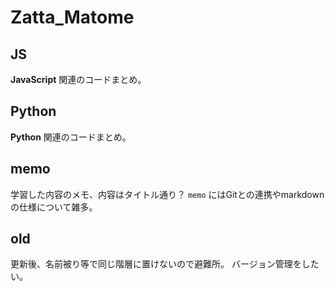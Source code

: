 # Zatta_Matome

## JS
**JavaScript** 関連のコードまとめ。

## Python
**Python** 関連のコードまとめ。

## memo
学習した内容のメモ、内容はタイトル通り？
`memo` にはGitとの連携やmarkdownの仕様について雑多。

## old
更新後、名前被り等で同じ階層に置けないので避難所。
バージョン管理をしたい。
